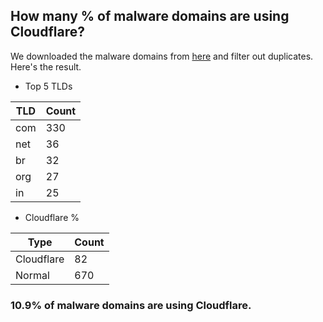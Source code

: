 ## How many % of malware domains are using Cloudflare?


We downloaded the malware domains from [here](https://urlhaus.abuse.ch) and filter out duplicates.
Here's the result.


[//]: # (start replacement)


- Top 5 TLDs

| TLD | Count |
| --- | --- |
| com | 330 |
| net | 36 |
| br | 32 |
| org | 27 |
| in | 25 |


- Cloudflare %

| Type | Count |
| --- | --- |
| Cloudflare | 82 |
| Normal | 670 |


### 10.9% of malware domains are using Cloudflare.